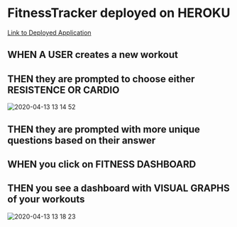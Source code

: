# FitnessTracker deployed on HEROKU 

[Link to Deployed Application](https://fitnesstracker-1234.herokuapp.com/)

## WHEN A USER creates a new workout 

## THEN they are prompted to choose either RESISTENCE OR CARDIO 
![2020-04-13 13 14 52](https://user-images.githubusercontent.com/59029999/79147097-0967a380-7d89-11ea-968a-1ae984d42825.gif)


## THEN they are prompted with more unique questions based on their answer

## WHEN you click on FITNESS DASHBOARD 
## THEN you see a dashboard with VISUAL GRAPHS of your workouts 

![2020-04-13 13 18 23](https://user-images.githubusercontent.com/59029999/79147268-4e8bd580-7d89-11ea-92a1-260b8b092049.gif)

